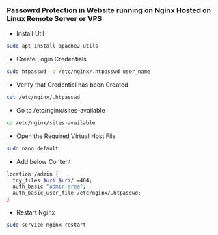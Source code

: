 ### Passowrd Protection in Website running on Nginx Hosted on Linux Remote Server or VPS

- Install Util
```sh
sudo apt install apache2-utils
```
- Create Login Credentials
```sh
sudo htpasswd -c /etc/nginx/.htpasswd user_name
```
- Verify that Credential has been Created
```sh
cat /etc/nginx/.htpasswd
```
- Go to /etc/nginx/sites-available
```sh
cd /etc/nginx/sites-available
```
- Open the Required Virtual Host File
```sh
sudo nano default
```
- Add below Content
```sh
location /admin {
  try_files $uri $uri/ =404;
  auth_basic "admin area";
  auth_basic_user_file /etc/nginx/.htpasswd;
}
```
- Restart Nginx
```sh
sudo service nginx restart
```
